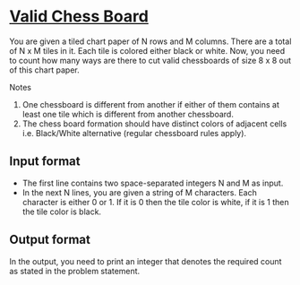 # [Valid Chess Board][link]

You are given a tiled chart paper of N rows and M columns. There are a total of N x M tiles in it. Each tile is colored either black or white. Now, you need to count how many ways are there to cut valid chessboards of size 8 x 8 out of this chart paper.

Notes

1. One chessboard is different from another if either of them contains at least one tile which is different from another chessboard.
2. The chess board formation should have distinct colors of adjacent cells i.e. Black/White alternative (regular chessboard rules apply).

## Input format

- The first line contains two space-separated integers N and M as input.
- In the next N lines, you are given a string of M characters. Each character is either 0 or 1. If it is 0 then the tile color is white, if it is 1 then the tile color is black.

## Output format

In the output, you need to print an integer that denotes the required count as stated in the problem statement.

[link]: https://www.hackerearth.com/practice/basic-programming/implementation/basics-of-implementation/practice-problems/algorithm/valid-chess-board-028343ac/
